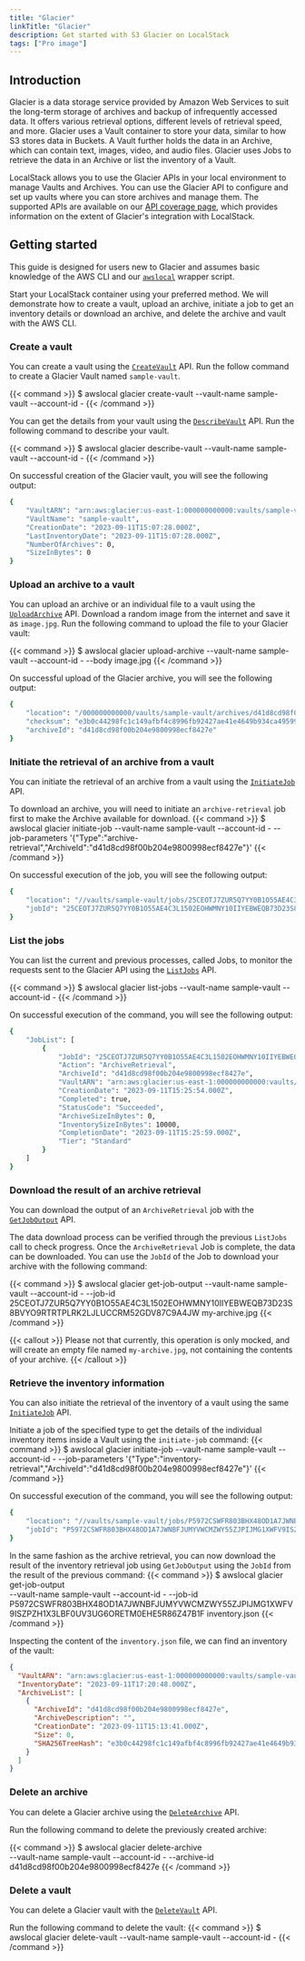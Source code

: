 ```yaml
---
title: "Glacier"
linkTitle: "Glacier"
description: Get started with S3 Glacier on LocalStack
tags: ["Pro image"]
---
```


## Introduction

Glacier is a data storage service provided by Amazon Web Services to suit the long-term storage of archives and backup of infrequently accessed data.
It offers various retrieval options, different levels of retrieval speed, and more.
Glacier uses a Vault container to store your data, similar to how S3 stores data in Buckets.
A Vault further holds the data in an Archive, which can contain text, images, video, and audio files.
Glacier uses Jobs to retrieve the data in an Archive or list the inventory of a Vault.

LocalStack allows you to use the Glacier APIs in your local environment to manage Vaults and Archives.
You can use the Glacier API to configure and set up vaults where you can store archives and manage them.
The supported APIs are available on our [API coverage page](https://docs.localstack.cloud/references/coverage/coverage_glacier/), which provides information on the extent of Glacier's integration with LocalStack.

## Getting started

This guide is designed for users new to Glacier and assumes basic knowledge of the AWS CLI and our [`awslocal`](https://github.com/localstack/awscli-local) wrapper script.

Start your LocalStack container using your preferred method.
We will demonstrate how to create a vault, upload an archive, initiate a job to get an inventory details or download an archive, and delete the archive and vault with the AWS CLI.

### Create a vault

You can create a vault using the [`CreateVault`](https://docs.aws.amazon.com/amazonglacier/latest/dev/api-vault-put.html) API.
Run the follow command to create a Glacier Vault named `sample-vault`.

{{< command >}}
$ awslocal glacier create-vault --vault-name sample-vault --account-id -
{{< /command >}}

You can get the details from your vault using the [`DescribeVault`](https://docs.aws.amazon.com/amazonglacier/latest/dev/api-vault-get.html) API.
Run the following command to describe your vault.

{{< command >}}
$ awslocal glacier describe-vault --vault-name sample-vault --account-id -
{{< /command >}}

On successful creation of the Glacier vault, you will see the following output:

```bash
{
    "VaultARN": "arn:aws:glacier:us-east-1:000000000000:vaults/sample-vault",
    "VaultName": "sample-vault",
    "CreationDate": "2023-09-11T15:07:28.000Z",
    "LastInventoryDate": "2023-09-11T15:07:28.000Z",
    "NumberOfArchives": 0,
    "SizeInBytes": 0
}
```

### Upload an archive to a vault

You can upload an archive or an individual file to a vault using the [`UploadArchive`](https://docs.aws.amazon.com/amazonglacier/latest/dev/api-archive-post.html) API.
Download a random image from the internet and save it as `image.jpg`.
Run the following command to upload the file to your Glacier vault:

{{< command >}}
$ awslocal glacier upload-archive --vault-name sample-vault --account-id - --body image.jpg
{{< /command >}}

On successful upload of the Glacier archive, you will see the following output:

```bash
{
    "location": "/000000000000/vaults/sample-vault/archives/d41d8cd98f00b204e9800998ecf8427e",
    "checksum": "e3b0c44298fc1c149afbf4c8996fb92427ae41e4649b934ca495991b7852b855",
    "archiveId": "d41d8cd98f00b204e9800998ecf8427e"
}
```

### Initiate the retrieval of an archive from a vault

You can initiate the retrieval of an archive from a vault using the [`InitiateJob`](https://docs.aws.amazon.com/amazonglacier/latest/dev/api-initiate-job-post.html) API.

To download an archive, you will need to initiate an `archive-retrieval` job first to make the Archive available for download.
{{< command >}}
$ awslocal glacier initiate-job --vault-name sample-vault  --account-id - --job-parameters '{"Type":"archive-retrieval","ArchiveId":"d41d8cd98f00b204e9800998ecf8427e"}'
{{< /command >}}

On successful execution of the job, you will see the following output:

```bash
{
    "location": "//vaults/sample-vault/jobs/25CEOTJ7ZUR5Q7YY0B1O55AE4C3L1502EOHWMNY10IIYEBWEQB73D23S8BVYO9RTRTPLRK2LJLUCCRM52GDV87C9A4JW",
    "jobId": "25CEOTJ7ZUR5Q7YY0B1O55AE4C3L1502EOHWMNY10IIYEBWEQB73D23S8BVYO9RTRTPLRK2LJLUCCRM52GDV87C9A4JW"
}
```

### List the jobs

You can list the current and previous processes, called Jobs, to monitor the requests sent to the Glacier API using the [`ListJobs`](https://docs.aws.amazon.com/amazonglacier/latest/dev/api-jobs-get.html) API.

{{< command >}}
$ awslocal glacier list-jobs --vault-name sample-vault --account-id -
{{< /command >}}

On successful execution of the command, you will see the following output:

```bash
{
    "JobList": [
        {
            "JobId": "25CEOTJ7ZUR5Q7YY0B1O55AE4C3L1502EOHWMNY10IIYEBWEQB73D23S8BVYO9RTRTPLRK2LJLUCCRM52GDV87C9A4JW",
            "Action": "ArchiveRetrieval",
            "ArchiveId": "d41d8cd98f00b204e9800998ecf8427e",
            "VaultARN": "arn:aws:glacier:us-east-1:000000000000:vaults/sample-vault",
            "CreationDate": "2023-09-11T15:25:54.000Z",
            "Completed": true,
            "StatusCode": "Succeeded",
            "ArchiveSizeInBytes": 0,
            "InventorySizeInBytes": 10000,
            "CompletionDate": "2023-09-11T15:25:59.000Z",
            "Tier": "Standard"
        }
    ]
}
```

### Download the result of an archive retrieval

You can download the output of an `ArchiveRetrieval` job with the [`GetJobOutput`](https://docs.aws.amazon.com/amazonglacier/latest/dev/api-job-output-get.html) API.

The data download process can be verified through the previous `ListJobs` call to check progress.
Once the `ArchiveRetrieval` Job is complete, the data can be downloaded.
You can use the `JobId` of the Job to download your archive with the following command:

{{< command >}}
$ awslocal glacier get-job-output --vault-name sample-vault --account-id - --job-id 25CEOTJ7ZUR5Q7YY0B1O55AE4C3L1502EOHWMNY10IIYEBWEQB73D23S8BVYO9RTRTPLRK2LJLUCCRM52GDV87C9A4JW my-archive.jpg
{{< /command >}}

{{< callout >}}
Please not that currently, this operation is only mocked, and will create an empty file named `my-archive.jpg`, not containing the contents of your archive. 
{{< /callout >}}

### Retrieve the inventory information

You can also initiate the retrieval of the inventory of a vault using the same [`InitiateJob`](https://docs.aws.amazon.com/amazonglacier/latest/dev/api-initiate-job-post.html) API.

Initiate a job of the specified type to get the details of the individual inventory items inside a Vault using the `initiate-job` command:
{{< command >}}
$ awslocal glacier initiate-job --vault-name sample-vault  --account-id - --job-parameters '{"Type":"inventory-retrieval","ArchiveId":"d41d8cd98f00b204e9800998ecf8427e"}'
{{< /command >}}

On successful execution of the command, you will see the following output:

```bash
{
    "location": "//vaults/sample-vault/jobs/P5972CSWFR803BHX48OD1A7JWNBFJUMYVWCMZWY55ZJPIJMG1XWFV9ISZPZH1X3LBF0UV3UG6ORETM0EHE5R86Z47B1F",
    "jobId": "P5972CSWFR803BHX48OD1A7JWNBFJUMYVWCMZWY55ZJPIJMG1XWFV9ISZPZH1X3LBF0UV3UG6ORETM0EHE5R86Z47B1F"
}
```

In the same fashion as the archive retrieval, you can now download the result of the inventory retrieval job using `GetJobOutput` using the `JobId` from the result of the previous command:
{{< command >}}
$ awslocal glacier get-job-output \
   --vault-name sample-vault --account-id - --job-id P5972CSWFR803BHX48OD1A7JWNBFJUMYVWCMZWY55ZJPIJMG1XWFV9ISZPZH1X3LBF0UV3UG6ORETM0EHE5R86Z47B1F inventory.json
{{< /command >}}

Inspecting the content of the `inventory.json` file, we can find an inventory of the vault:
```json
{
  "VaultARN": "arn:aws:glacier:us-east-1:000000000000:vaults/sample-vault",
  "InventoryDate": "2023-09-11T17:20:48.000Z",
  "ArchiveList": [
    {
      "ArchiveId": "d41d8cd98f00b204e9800998ecf8427e",
      "ArchiveDescription": "",
      "CreationDate": "2023-09-11T15:13:41.000Z",
      "Size": 0,
      "SHA256TreeHash": "e3b0c44298fc1c149afbf4c8996fb92427ae41e4649b934ca495991b7852b855"
    }
  ]
}
```

### Delete an archive

You can delete a Glacier archive using the [`DeleteArchive`](https://docs.aws.amazon.com/amazonglacier/latest/dev/api-archive-delete.html) API.

Run the following command to delete the previously created archive:

{{< command >}}
$ awslocal glacier delete-archive \
      --vault-name sample-vault --account-id - --archive-id d41d8cd98f00b204e9800998ecf8427e
{{< /command >}}

### Delete a vault

You can delete a Glacier vault with the [`DeleteVault`](https://docs.aws.amazon.com/amazonglacier/latest/dev/api-vault-delete.html) API.

Run the following command to delete the vault:
{{< command >}}
$ awslocal glacier delete-vault --vault-name sample-vault --account-id -
{{< /command >}}
